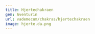 ```yaml
---
title: Hjertechakraen
gem: Aventurin
url: vademecum/chakras/hjertechakraen
image: hjerte.da.png
---
```

